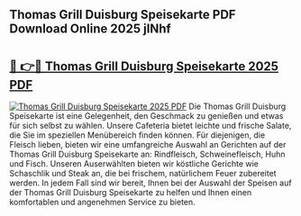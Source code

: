 ## Thomas Grill Duisburg Speisekarte PDF Download Online 2025 jINhf

# <h2><a href="http://gc6obn.nevu.top/?p=Thomas+Grill+Duisburg+Speisekarte">🔗 👉🔴 Thomas Grill Duisburg Speisekarte 2025 PDF</a></h2>

[![Thomas Grill Duisburg Speisekarte 2025 PDF](https://i.imgur.com/dBaPXMq.png)](http://gc6obn.nevu.top/?p=Thomas+Grill+Duisburg+Speisekarte)
Die Thomas Grill Duisburg Speisekarte ist eine Gelegenheit, den Geschmack zu genießen und etwas für sich selbst zu wählen. Unsere Cafeteria bietet leichte und frische Salate, die Sie im speziellen Menübereich finden können. Für diejenigen, die Fleisch lieben, bieten wir eine umfangreiche Auswahl an Gerichten auf der Thomas Grill Duisburg Speisekarte an: Rindfleisch, Schweinefleisch, Huhn und Fisch. Unseren Auserwählten bieten wir köstliche Gerichte wie Schaschlik und Steak an, die bei frischem, natürlichem Feuer zubereitet werden. In jedem Fall sind wir bereit, Ihnen bei der Auswahl der Speisen auf der Thomas Grill Duisburg Speisekarte zu helfen und Ihnen einen komfortablen und angenehmen Service zu bieten.
